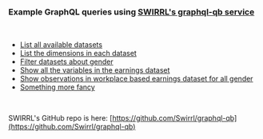 ### Example GraphQL queries using [SWIRRL's graphql-qb service](http://graphql-qb.publishmydata.com)

<br>

- [List all available datasets](http://graphql-qb.publishmydata.com/index.html?query=%7B%0A%20%20datasets%20%7B%0A%20%20%20%20uri%0A%20%20%20%20title%0A%20%20%20%20description%0A%20%20%7D%0A%7D%0A)
- [List the dimensions in each dataset](http://graphql-qb.publishmydata.com/index.html?query=%7B%0A%20%20dataset_earnings%20%7B%0A%20%20%20%20title%0A%20%20%20%20description%0A%20%20%20%20dimensions%20%7B%0A%20%20%20%20%20%20uri%0A%20%20%20%20%20%20values%20%7B%0A%20%20%20%20%20%20%20%20label%0A%20%20%20%20%20%20%20%20uri%0A%20%20%20%20%20%20%7D%0A%20%20%20%20%7D%0A%20%20%7D%0A%7D)
- [Filter datasets about gender](http://graphql-qb.publishmydata.com/index.html?query=%7B%0A%20%20datasets(dimensions%3A%20%7Band%3A%20%5B%22http%3A%2F%2Fstatistics.gov.scot%2Fdef%2Fdimension%2Fgender%22%5D%7D)%20%7B%0A%20%20%20%20uri%0A%20%20%20%20title%0A%20%20%7D%0A%7D%0A)
- [Show all the variables in the earnings dataset](http://graphql-qb.publishmydata.com/index.html?query=%7B%0A%20%20dataset_earnings%20%7B%0A%20%20%20%20title%0A%20%20%20%20dimensions%20%7B%0A%20%20%20%20%20%20uri%0A%20%20%20%20%20%20values%20%7B%0A%20%20%20%20%20%20%20%20label%0A%20%20%20%20%20%20%20%20uri%0A%20%20%20%20%20%20%7D%0A%20%20%20%20%7D%0A%20%20%7D%0A%7D%0A)
- [Show observations in workplace based earnings dataset for all gender](http://graphql-qb.publishmydata.com/index.html?query=%7B%0A%20%20dataset_earnings%20%7B%0A%20%20%20%20title%0A%20%20%20%20observations(dimensions%3A%20%7Bgender%3A%20ALL%2C%20population_group%3A%20WORKPLACE_BASED%7D)%20%7B%0A%20%20%20%20%20%20matches%20%7B%0A%20%20%20%20%20%20%20%20median%0A%20%20%20%20%20%20%20%20reference_period%0A%20%20%20%20%20%20%20%20reference_area%0A%20%20%20%20%20%20%20%20measure_type%0A%20%20%20%20%20%20%20%20uri%0A%20%20%20%20%20%20%7D%0A%20%20%20%20%7D%0A%20%20%7D%0A%7D%0A)
- [Something more fancy](http://graphql-qb.publishmydata.com/index.html?query=%7B%0A%20%20datasets(dimensions%3A%20%7Band%3A%20%5B%22http%3A%2F%2Fstatistics.gov.scot%2Fdef%2Fdimension%2Fgender%22%5D%7D)%20%7B%0A%20%20%20%20uri%0A%20%20%20%20title%0A%20%20%20%20description%0A%20%20%20%20schema%0A%20%20%20%20dimensions%20%7B%0A%20%20%20%20%20%20uri%0A%20%20%20%20%7D%0A%20%20%7D%0A%20%20dataset_earnings%20%7B%0A%20%20%20%20observations(dimensions%3A%20%7Bgender%3A%20ALL%7D)%20%7B%0A%20%20%20%20%20%20matches%20%7B%0A%20%20%20%20%20%20%20%20median%0A%20%20%20%20%20%20%20%20population_group%0A%20%20%20%20%20%20%7D%0A%20%20%20%20%7D%0A%20%20%7D%0A%20%20dataset_healthy_life_expectancy%20%7B%0A%20%20%20%20title%0A%20%20%7D%0A%7D%0A)

<br>

SWIRRL's GitHub repo is here: [https://github.com/Swirrl/graphql-qb](https://github.com/Swirrl/graphql-qb)
